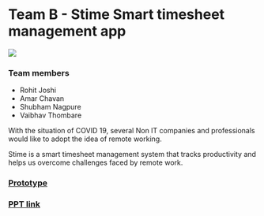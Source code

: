 # Team B - Stime Smart timesheet management app

<img src ="https://lh5.googleusercontent.com/OVMeHKnv7GuV6XRBMf-oYyqV6e4KlkpjjXUsWN5Qnpr8uDegGKVM4oRsNW-DG3xfBtTwplfQ24h4raUchwTUmuXfpmK_1-7J8ie7417p4APpaxT0UMlSt57dYpkMGrebCA0A2drChjQ">

### Team members

- Rohit Joshi 
- Amar Chavan 
- Shubham Nagpure
- Vaibhav Thombare
  

With the situation of COVID 19, several Non IT companies and professionals would like to adopt the idea of remote working.

Stime is a smart timesheet management system that tracks productivity and helps us overcome challenges faced by remote work.

### [Prototype](https://xd.adobe.com/view/dd5d1e18-6e61-4912-7761-fdb3f6a58d23-ab6c/?fullscreen)

### [PPT link](https://docs.google.com/presentation/d/1bOivqk4iy4dk9YEfyZw51Cy_D79NjgqmwM1RyyCDR4w/edit#slide=id.p)
